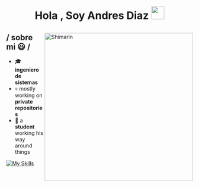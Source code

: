 <h1 align="center"><b>Hola , Soy Andres Diaz </b><img src="https://media.giphy.com/media/hvRJCLFzcasrR4ia7z/giphy.gif" width="35"></h1>

<div>

<img align="right" width="400" alt="Shimarin" src="https://somoskudasai.com/wp-content/uploads/2022/11/Visual-28-1-scaled.jpg"/>

<h2> / sobre mi 😃 /</h2>
  
- 🎓 **ingeniero de sistemas**
- 💀 mostly working on **private repositories**
- 👾 a **student** working his way around things

[![My Skills](https://skillicons.dev/icons?i=js,html,css,flutter,react)](https://skillicons.dev)

</div>
